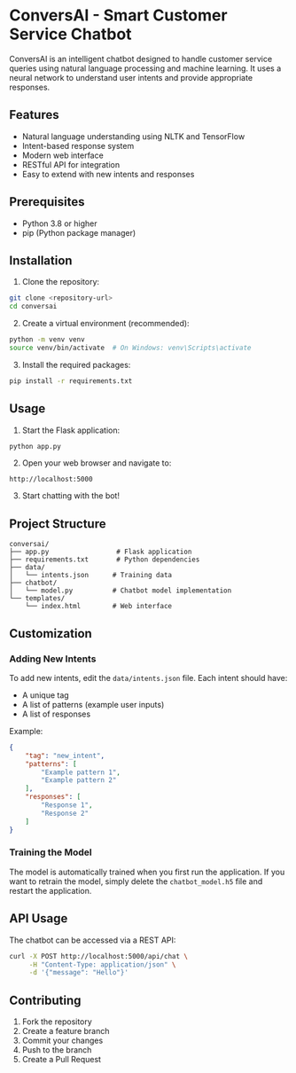 # ConversAI - Smart Customer Service Chatbot

ConversAI is an intelligent chatbot designed to handle customer service queries using natural language processing and machine learning. It uses a neural network to understand user intents and provide appropriate responses.

## Features

- Natural language understanding using NLTK and TensorFlow
- Intent-based response system
- Modern web interface
- RESTful API for integration
- Easy to extend with new intents and responses

## Prerequisites

- Python 3.8 or higher
- pip (Python package manager)

## Installation

1. Clone the repository:
```bash
git clone <repository-url>
cd conversai
```

2. Create a virtual environment (recommended):
```bash
python -m venv venv
source venv/bin/activate  # On Windows: venv\Scripts\activate
```

3. Install the required packages:
```bash
pip install -r requirements.txt
```

## Usage

1. Start the Flask application:
```bash
python app.py
```

2. Open your web browser and navigate to:
```
http://localhost:5000
```

3. Start chatting with the bot!

## Project Structure

```
conversai/
├── app.py                 # Flask application
├── requirements.txt       # Python dependencies
├── data/
│   └── intents.json      # Training data
├── chatbot/
│   └── model.py          # Chatbot model implementation
└── templates/
    └── index.html        # Web interface
```

## Customization

### Adding New Intents

To add new intents, edit the `data/intents.json` file. Each intent should have:
- A unique tag
- A list of patterns (example user inputs)
- A list of responses

Example:
```json
{
    "tag": "new_intent",
    "patterns": [
        "Example pattern 1",
        "Example pattern 2"
    ],
    "responses": [
        "Response 1",
        "Response 2"
    ]
}
```

### Training the Model

The model is automatically trained when you first run the application. If you want to retrain the model, simply delete the `chatbot_model.h5` file and restart the application.

## API Usage

The chatbot can be accessed via a REST API:

```bash
curl -X POST http://localhost:5000/api/chat \
     -H "Content-Type: application/json" \
     -d '{"message": "Hello"}'
```

## Contributing

1. Fork the repository
2. Create a feature branch
3. Commit your changes
4. Push to the branch
5. Create a Pull Request
